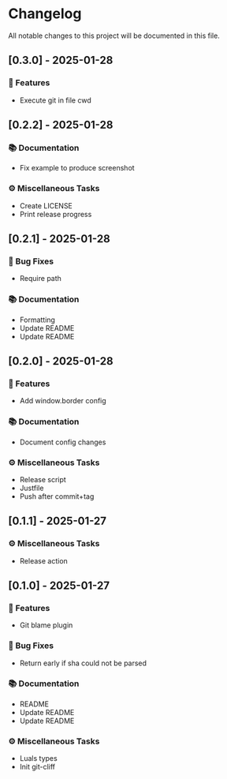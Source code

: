 # Changelog

All notable changes to this project will be documented in this file.

## [0.3.0] - 2025-01-28

### 🚀 Features

- Execute git in file cwd

## [0.2.2] - 2025-01-28

### 📚 Documentation

- Fix example to produce screenshot

### ⚙️ Miscellaneous Tasks

- Create LICENSE
- Print release progress

## [0.2.1] - 2025-01-28

### 🐛 Bug Fixes

- Require path

### 📚 Documentation

- Formatting
- Update README
- Update README

## [0.2.0] - 2025-01-28

### 🚀 Features

- Add window.border config

### 📚 Documentation

- Document config changes

### ⚙️ Miscellaneous Tasks

- Release script
- Justfile
- Push after commit+tag

## [0.1.1] - 2025-01-27

### ⚙️ Miscellaneous Tasks

- Release action

## [0.1.0] - 2025-01-27

### 🚀 Features

- Git blame plugin

### 🐛 Bug Fixes

- Return early if sha could not be parsed

### 📚 Documentation

- README
- Update README
- Update README

### ⚙️ Miscellaneous Tasks

- Luals types
- Init git-cliff

<!-- generated by git-cliff -->
